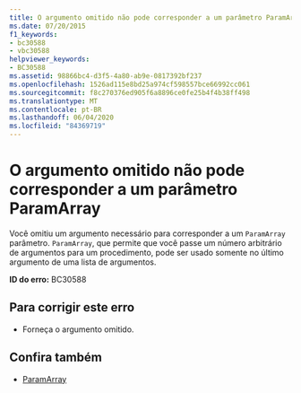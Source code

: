 ```yaml
---
title: O argumento omitido não pode corresponder a um parâmetro ParamArray
ms.date: 07/20/2015
f1_keywords:
- bc30588
- vbc30588
helpviewer_keywords:
- BC30588
ms.assetid: 98866bc4-d3f5-4a80-ab9e-0817392bf237
ms.openlocfilehash: 1526ad115e8bd25a974cf598557bce66992cc061
ms.sourcegitcommit: f8c270376ed905f6a8896ce0fe25b4f4b38ff498
ms.translationtype: MT
ms.contentlocale: pt-BR
ms.lasthandoff: 06/04/2020
ms.locfileid: "84369719"
---
```

# <a name="omitted-argument-cannot-match-a-paramarray-parameter"></a>O argumento omitido não pode corresponder a um parâmetro ParamArray
Você omitiu um argumento necessário para corresponder a um `ParamArray` parâmetro. `ParamArray`, que permite que você passe um número arbitrário de argumentos para um procedimento, pode ser usado somente no último argumento de uma lista de argumentos.  
  
 **ID do erro:** BC30588  
  
## <a name="to-correct-this-error"></a>Para corrigir este erro  
  
- Forneça o argumento omitido.  
  
## <a name="see-also"></a>Confira também

- [ParamArray](../language-reference/modifiers/paramarray.md)
